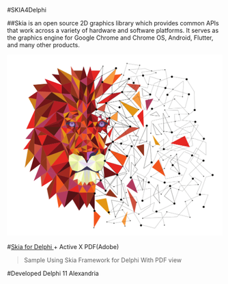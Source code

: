 #SKIA4Delphi

##Skia is an open source 2D graphics library which provides common APIs that work across a variety of hardware and software platforms. It serves as the graphics engine for Google Chrome and Chrome OS, Android, Flutter, and many other products.


![alt](src/lion.svg)

#[Skia for Delphi ](https://www.skia4delphi.org/) +  Active X PDF(Adobe)



> Sample Using Skia Framework for Delphi With PDF view

#Developed Delphi 11 Alexandria 

